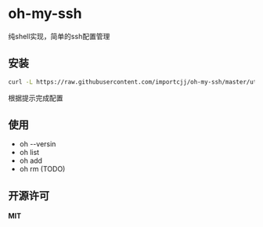 # oh-my-ssh
纯shell实现，简单的ssh配置管理

## 安装

```bash
curl -L https://raw.githubusercontent.com/importcjj/oh-my-ssh/master/utils/oh-installer | bash
```
根据提示完成配置

## 使用

* oh --versin
* oh list
* oh add
* oh rm (TODO)

## 开源许可
#### MIT
